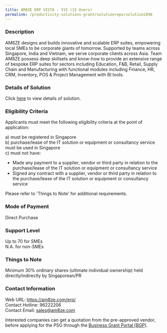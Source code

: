 ```yaml
---
title: AM8ZE ERP VISTA - V15 (15 Users)
permalink: /productivity-solutions-grant/solutionrepo/solution2896
---
```


### Description

AM8ZE designs and builds innovative and scalable ERP suites, empowering local SMEs to be corporate giants of tomorrow. Supported by teams across Singapore, India and Vietnam, we serve corporate clients across Asia. Team AM8ZE possess deep skillsets and know-how to provide an extensive range of bespoke ERP suites for sectors including Education, F&B, Retail, Supply Chain and Manufacturing with functional modules including Finance, HR, CRM, Inventory, POS & Project Management with BI tools.

### Details of Solution

Click <a href='https://www.gobusiness.gov.sg/images/psg/AM8ZE_20210335_Desensitised_Annex_3_Part_1.pdf' target='_blank' rel='noopener'>here</a> to view details of solution.

### Eligibility Criteria

Applicants must meet the following eligibility criteria at the point of application:

a) must be registered in Singapore <br>
b) purchase/lease of the IT solution or equipment or consultancy service must be used in Singapore <br>
c) must not have:
- Made any payment to a supplier, vendor or third party in relation to the purchase/lease of the IT solution or equipment or consultancy service
- Signed any contract with a supplier, vendor or third party in relation to the purchase/lease of the IT solution or equipment or consultancy service

Please refer to 'Things to Note' for additional requirements.

### Mode of Payment
Direct Purchase

### Support Level
Up to 70 for SMEs <br>
N.A. for non-SMEs

### Things to Note
Minimum 30% ordinary shares (ultimate individual ownership) held directly/indirectly by Singaporean/PR

### Contact Information
Web URL: https://am8ze.com/erp/ <br>Contact Hotline: 96222206 <br>Contact Email: sales@am8ze.com <br>

Interested companies can get a quotation from the pre-approved vendor, before applying for the PSG through the <a target='_blank' rel='noopener' href='https://www.businessgrants.gov.sg/'>Business Grant Portal (BGP)</a>.
